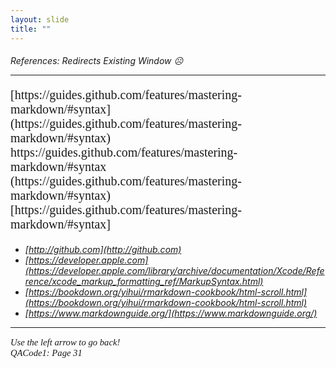 ```yaml
---
layout: slide
title: "" 
---
```

[comment]: # (Notes)
[comment]: # (Refences that changes URL on current window- YUCK)
[comment]: # (###### used instead of <H>)
[comment]: # (--- used to add line to page)

<H6> References: Redirects Existing Window ☹️
<HR>
<p style="font-family: times, serif; font-size:15pt; font-style:normal"> <!---setting font---> 
[https://guides.github.com/features/mastering-markdown/#syntax](https://guides.github.com/features/mastering-markdown/#syntax)<br /> 
https://guides.github.com/features/mastering-markdown/#syntax <br /> 
(https://guides.github.com/features/mastering-markdown/#syntax) <br /> 
[https://guides.github.com/features/mastering-markdown/#syntax] <br /> 

  * [http://github.com](http://github.com)<br /> 
  * [https://developer.apple.com](https://developer.apple.com/library/archive/documentation/Xcode/Reference/xcode_markup_formatting_ref/MarkupSyntax.html)<br /> 
  * [https://bookdown.org/yihui/rmarkdown-cookbook/html-scroll.html](https://bookdown.org/yihui/rmarkdown-cookbook/html-scroll.html)<br /> 
  * [https://www.markdownguide.org/](https://www.markdownguide.org/)<br /> 
</p>
    
<HR>
<p style="font-family: times, serif; font-size:11pt; font-style:italic"> <!---in line comments--->
Use the left arrow to go back!<br /> <!---in line comments--->
QACode1: Page 31
</p>

